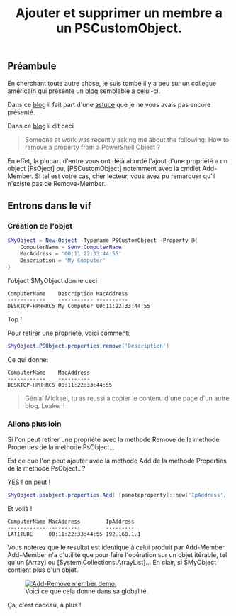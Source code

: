 ﻿---
title: "Ajouter et supprimer un membre a un PSCustomObject."
excerpt: "Add-Member n'est pas indispensable, et Remove-Member pourrait être écrit."
category: PowerShell
classes: wide
comments: true
tags: 
  - PowerShell
  - Tips
header:
  teaser: /assets/images/Invoke-Inputbox.webp
  image_description: "Boite de dialogue en WInForm."
---

## Préambule

En cherchant toute autre chose, je suis tombé il y a peu sur un collegue américain qui présente un [blog](https://lazywinadmin.com/) semblable a celui-ci.

Dans ce [blog](https://lazywinadmin.com/) il fait part d'une [astuce](https://lazywinadmin.com/2017/06/Remove_PSObject_Property.html) que je ne vous avais pas encore présenté.

Dans ce [blog](https://lazywinadmin.com/) il dit ceci

> Someone at work was recently asking me about the following: How to remove a property from a PowerShell Object ?

En effet, la plupart d'entre vous ont déjà abordé l'ajout d'une propriété a un object [PsOject] ou, [PSCustomObject] notemment avec la cmdlet Add-Member. Si tel est votre cas, cher lecteur, vous avez pu remarquer qu'il n'existe pas de Remove-Member.

## Entrons dans le vif

### Création de l'objet

```powershell
$MyObject = New-Object -Typename PSCustomObject -Property @{
    ComputerName = $env:ComputerName
    MacAddress = '00:11:22:33:44:55'
    Description = 'My Computer'
}
```

l'object $MyObject donne ceci

```
ComputerName    Description MacAddress
------------    ----------- ----------
DESKTOP-HPHHRC5 My Computer 00:11:22:33:44:55
```

Top ! 

Pour retirer une propriété, voici comment:

```powershell
$MyObject.PSObject.properties.remove('Description')
```

Ce qui donne:

```
ComputerName    MacAddress
------------    ----------
DESKTOP-HPHHRC5 00:11:22:33:44:55
```

> Génial Mickael, tu as reussi à copier le contenu d'une page d'un autre blog. Leaker !

### Allons plus loin

Si l'on peut retirer une propriété avec la methode Remove de la methode Properties de la methode PsObject...

Est ce que l'on peut ajouter avec la methode Add de la methode Properties de la methode PsObject...?

YES ! on peut !

```powershell
$MyObject.psobject.properties.Add( [psnoteproperty]::new('IpAddress', '192.168.1.1') )
```

Et voilà !

```
ComputerName MacAddress        IpAddress  
------------ ----------        ---------  
LATITUDE     00:11:22:33:44:55 192.168.1.1
```

Vous noterez que le resultat est identique à celui produit par Add-Member. Add-Member n'a d'utilité que pour faire l'opération sur un objet itérable, tel qu'un [Array] ou [System.Collections.ArrayList]... En clair, si $MyObject contient plus d'un objet.

<figure style="width: 400px" class="align-center">
	<a href="{{ site.url }}{{ site.baseurl }}/assets/images/2023-01-02_13h21_54.webp"><img src="{{ site.url }}{{ site.baseurl }}/assets/images/2023-01-02_13h21_54.webp" alt="Add-Remove member demo."></a>
  <figcaption>Voici ce que cela donne dans sa globalité.</figcaption>
</figure>

Ça, c'est cadeau, à plus !